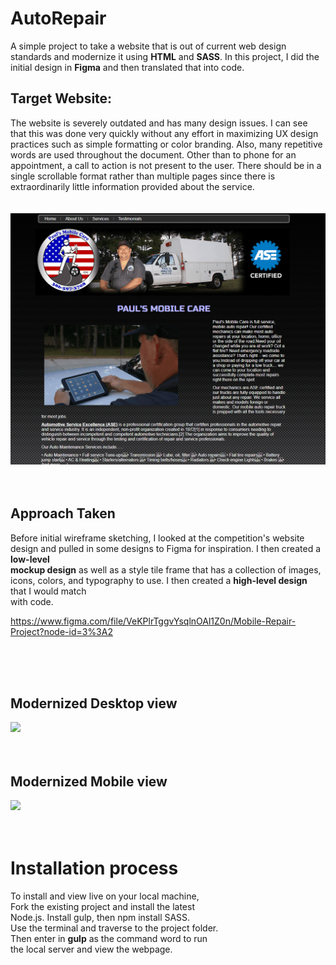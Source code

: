 # AutoRepair
 
A simple project to take a website that is out of current web design standards and modernize it using **HTML** and **SASS**. In this project, I did the initial design in **Figma** and then translated that into code. 

## Target Website: 
The website is severely outdated and has many design issues. I can see that this was done very quickly without any effort in maximizing UX design practices such as simple formatting or color branding. Also, many repetitive words are used throughout the document. Other than to phone for an appointment, a call to action is not present to the user.  There should be in a single scrollable format rather than multiple pages since there is extraordinarily little information provided about the service. 
<br/>  <br/>  
![](oldWebsite.gif)
<br/>  <br/>  <br/>  

## Approach Taken

Before initial wireframe sketching, I looked at the competition's website design and pulled in some designs to Figma for inspiration. I then created a **low-level  
mockup design** as well as a style tile frame that has a collection of images, icons, colors, and typography to use. I then created a **high-level design** that I would match  
with code. 

https://www.figma.com/file/VeKPlrTggvYsqlnOAl1Z0n/Mobile-Repair-Project?node-id=3%3A2

<br/>  <br/>  <br/>  

## Modernized Desktop view 
![](newWebsite.gif)
<br/>  <br/>  <br/>  

## Modernized Mobile view
![](newMobile.gif)
<br/>  <br/>  <br/>  

# Installation process  
To install and view live on your local machine,  
Fork the existing project and install the latest  
Node.js. Install gulp, then npm install SASS.  
Use the terminal and traverse to the project folder.  
Then enter in **gulp** as the command word to run  
the local server and view the webpage. 
